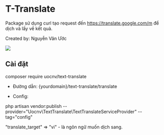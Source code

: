 # T-Translate

Package sử dụng curl tạo request đến https://translate.google.com/m để dịch và lấy về kết quả.

Created by: Nguyễn Văn Ước

<img src="https://res.cloudinary.com/nguyenuoc/image/upload/v1599797603/t-translate.png" max-width="100%">

## Cài đặt

composer require uocnv/text-translate

- Đường dẫn: {yourdomain}/text-translate/translate

- Config:

php artisan vendor:publish --provider="Uocnv\TextTranslate\TextTranslateServiceProvider" --tag="config"

"translate_target" => "vi" - là ngôn ngữ muốn dịch sang.



